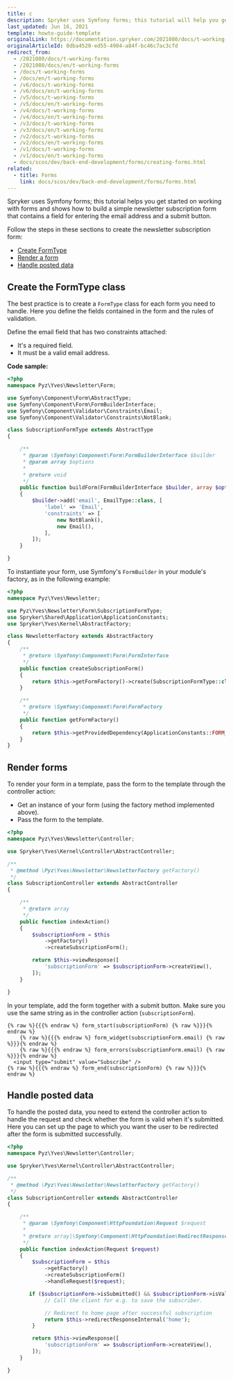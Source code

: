 ```yaml
---
title: c
description: Spryker uses Symfony forms; this tutorial will help you get started on working with forms.
last_updated: Jun 16, 2021
template: howto-guide-template
originalLink: https://documentation.spryker.com/2021080/docs/t-working-forms
originalArticleId: 8dba4520-ed55-4904-a84f-bc46c7ac3cfd
redirect_from:
  - /2021080/docs/t-working-forms
  - /2021080/docs/en/t-working-forms
  - /docs/t-working-forms
  - /docs/en/t-working-forms
  - /v6/docs/t-working-forms
  - /v6/docs/en/t-working-forms
  - /v5/docs/t-working-forms
  - /v5/docs/en/t-working-forms
  - /v4/docs/t-working-forms
  - /v4/docs/en/t-working-forms
  - /v3/docs/t-working-forms
  - /v3/docs/en/t-working-forms
  - /v2/docs/t-working-forms
  - /v2/docs/en/t-working-forms
  - /v1/docs/t-working-forms
  - /v1/docs/en/t-working-forms
  - docs/scos/dev/back-end-development/forms/creating-forms.html
related:
  - title: Forms
    link: docs/scos/dev/back-end-development/forms/forms.html
---
```


Spryker uses Symfony forms; this tutorial helps you get started on working with forms and shows how to build a simple newsletter subscription form that contains a field for entering the email address and a submit button.

Follow the steps in these sections to create the newsletter subscription form:
* [Create FormType](/docs/scos/dev/back-end-development/forms/create-forms.html#create-the-formtype-class)
* [Render a form](/docs/scos/dev/back-end-development/forms/create-forms.html#render-forms)
* [Handle posted data](/docs/scos/dev/back-end-development/forms/create-forms.html#handle-posted-data)

## Create the FormType class

The best practice is to create a `FormType` class for each form you need to handle. Here you define the fields contained in the form and the rules of validation.

Define the email field that has two constraints attached:
* It's a required field.
* It must be a valid email address.

**Code sample:**

```php
<?php
namespace Pyz\Yves\Newsletter\Form;

use Symfony\Component\Form\AbstractType;
use Symfony\Component\Form\FormBuilderInterface;
use Symfony\Component\Validator\Constraints\Email;
use Symfony\Component\Validator\Constraints\NotBlank;

class SubscriptionFormType extends AbstractType
{

    /**
     * @param \Symfony\Component\Form\FormBuilderInterface $builder
     * @param array $options
     *
     * @return void
     */
    public function buildForm(FormBuilderInterface $builder, array $options)
    {
        $builder->add('email', EmailType::class, [
            'label' => 'Email',
            'constraints' => [
                new NotBlank(),
                new Email(),
            ],
        ]);
    }

}
```

To instantiate your form, use Symfony's `FormBuilder` in your module's factory, as in the following example:

```php
<?php
namespace Pyz\Yves\Newsletter;

use Pyz\Yves\Newsletter\Form\SubscriptionFormType;
use Spryker\Shared\Application\ApplicationConstants;
use Spryker\Yves\Kernel\AbstractFactory;

class NewsletterFactory extends AbstractFactory
{
    /**
     * @return \Symfony\Component\Form\FormInterface
     */
    public function createSubscriptionForm()
    {
        return $this->getFormFactory()->create(SubscriptionFormType::class);
    }

    /**
     * @return \Symfony\Component\Form\FormFactory
     */
    public function getFormFactory()
    {
        return $this->getProvidedDependency(ApplicationConstants::FORM_FACTORY);
    }
}
```

## Render forms

To render your form in a template, pass the form to the template through the controller action:
* Get an instance of your form (using the factory method implemented above).
* Pass the form to the template.

```php
<?php
namespace Pyz\Yves\Newsletter\Controller;

use Spryker\Yves\Kernel\Controller\AbstractController;

/**
 * @method \Pyz\Yves\Newsletter\NewsletterFactory getFactory()
 */
class SubscriptionController extends AbstractController
{

    /**
     * @return array
     */
    public function indexAction()
    {
        $subscriptionForm = $this
            ->getFactory()
            ->createSubscriptionForm();

        return $this->viewResponse([
            'subscriptionForm' => $subscriptionForm->createView(),
        ]);
    }

}
```

In your template, add the form together with a submit button. Make sure you use the same string as in the controller action (`subscriptionForm`).


```twig
{% raw %}{{{% endraw %} form_start(subscriptionForm) {% raw %}}}{% endraw %}
    {% raw %}{{{% endraw %} form_widget(subscriptionForm.email) {% raw %}}}{% endraw %}
    {% raw %}{{{% endraw %} form_errors(subscriptionForm.email) {% raw %}}}{% endraw %}
  <input type="submit" value="Subscribe" />
{% raw %}{{{% endraw %} form_end(subscriptionForm) {% raw %}}}{% endraw %}
```

## Handle posted data

To handle the posted data, you need to extend the controller action to handle the request and check whether the form is valid when it's submitted. Here you can set up the page to which you want the user to be redirected after the form is submitted successfully.

```php
<?php
namespace Pyz\Yves\Newsletter\Controller;

use Spryker\Yves\Kernel\Controller\AbstractController;

/**
 * @method \Pyz\Yves\Newsletter\NewsletterFactory getFactory()
 */
class SubscriptionController extends AbstractController
{

    /**
     * @param \Symfony\Component\HttpFoundation\Request $request
     *
     * @return array|\Symfony\Component\HttpFoundation\RedirectResponse
     */
    public function indexAction(Request $request)
    {
        $subscriptionForm = $this
            ->getFactory()
            ->createSubscriptionForm()
            ->handleRequest($request);

       if ($subscriptionForm->isSubmitted() && $subscriptionForm->isValid()) {
            // Call the client for e.g. to save the subscriber.

            // Redirect to home page after successful subscription
            return $this->redirectResponseInternal('home');
        }

        return $this->viewResponse([
            'subscriptionForm' => $subscriptionForm->createView(),
        ]);
    }

}
```
